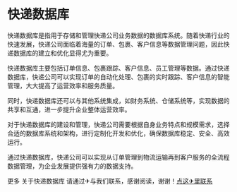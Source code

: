 # 快递数据库

快递数据库是指用于存储和管理快递公司业务数据的数据库系统。随着快递行业的快速发展，快递公司面临着海量的订单、包裹、客户信息等数据管理问题，因此快递数据库的建立和优化显得尤为重要。

快递数据库主要包括订单信息、包裹跟踪、客户信息、员工管理等数据。通过快递数据库，快递公司可以实现订单的自动化处理、包裹的实时跟踪、客户信息的智能管理，大大提高了运营效率和服务质量。

同时，快递数据库还可以与其他系统集成，如财务系统、仓储系统等，实现数据的共享和互通，进一步提升企业整体运营效率。

对于快递数据库的建设和管理，快递公司需要根据自身业务特点和规模需求，选择合适的数据库系统和架构，进行定制化开发和优化，确保数据库稳定、安全、高效运行。

通过快递数据库，快递公司可以实现从订单管理到物流运输再到客户服务的全流程数据管理，为企业发展提供强有力的数据支持。

更多 关于快递数据库 请通过✈与我们联系，感谢阅读，谢谢！[点这✈里联系](https://b.k02.cc)